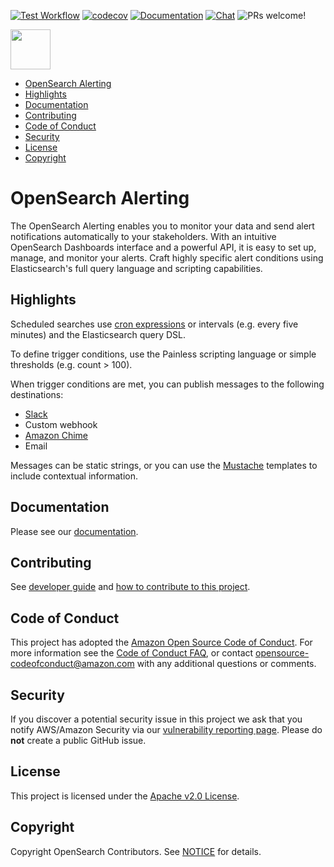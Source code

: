 [![Test Workflow](https://github.com/opensearch-project/alerting/workflows/Test%20Workflow/badge.svg)](https://github.com/opensearch-project/alerting/actions)
[![codecov](https://codecov.io/gh/opensearch-project/alerting/branch/main/graph/badge.svg)](https://codecov.io/gh/opensearch-project/alerting)
[![Documentation](https://img.shields.io/badge/api-reference-blue.svg)](https://opensearch.org/docs/latest/monitoring-plugins/alerting/api/)
[![Chat](https://img.shields.io/badge/chat-on%20forums-blue)](https://discuss.opendistrocommunity.dev/c/alerting/)
![PRs welcome!](https://img.shields.io/badge/PRs-welcome!-success)

<img src="https://opensearch.org/assets/brand/SVG/Logo/opensearch_logo_default.svg" height="64px"/>

- [OpenSearch Alerting](#opensearch-alerting)
- [Highlights](#highlights)
- [Documentation](#documentation)
- [Contributing](#contributing)
- [Code of Conduct](#code-of-conduct)
- [Security](#security)
- [License](#license)
- [Copyright](#copyright)

# OpenSearch Alerting

The OpenSearch Alerting enables you to monitor your data and send alert notifications automatically to your stakeholders. With an intuitive OpenSearch Dashboards interface and a powerful API, it is easy to set up, manage, and monitor your alerts. Craft highly specific alert conditions using Elasticsearch's full query language and scripting capabilities.


## Highlights

Scheduled searches use [cron expressions](https://en.wikipedia.org/wiki/Cron) or intervals (e.g. every five minutes) and the Elasticsearch query DSL.

To define trigger conditions, use the Painless scripting language or simple thresholds (e.g. count > 100).

When trigger conditions are met, you can publish messages to the following destinations:

* [Slack](https://slack.com/)
* Custom webhook
* [Amazon Chime](https://aws.amazon.com/chime/)
* Email

Messages can be static strings, or you can use the [Mustache](https://mustache.github.io/mustache.5.html) templates to include contextual information.


## Documentation

Please see our [documentation](https://docs-beta.opensearch.org/monitoring-plugins/alerting/index/).

## Contributing

See [developer guide](DEVELOPER_GUIDE.md) and [how to contribute to this project](CONTRIBUTING.md).

## Code of Conduct

This project has adopted the [Amazon Open Source Code of Conduct](CODE_OF_CONDUCT.md). For more information see the [Code of Conduct FAQ](https://aws.github.io/code-of-conduct-faq), or contact [opensource-codeofconduct@amazon.com](mailto:opensource-codeofconduct@amazon.com) with any additional questions or comments.

## Security

If you discover a potential security issue in this project we ask that you notify AWS/Amazon Security via our [vulnerability reporting page](http://aws.amazon.com/security/vulnerability-reporting/). Please do **not** create a public GitHub issue.

## License

This project is licensed under the [Apache v2.0 License](LICENSE.txt).

## Copyright

Copyright OpenSearch Contributors. See [NOTICE](NOTICE.txt) for details.